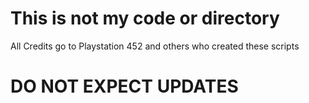 # This is not my code or directory
All Credits go to Playstation 452 and others who created these scripts


# DO NOT EXPECT UPDATES
